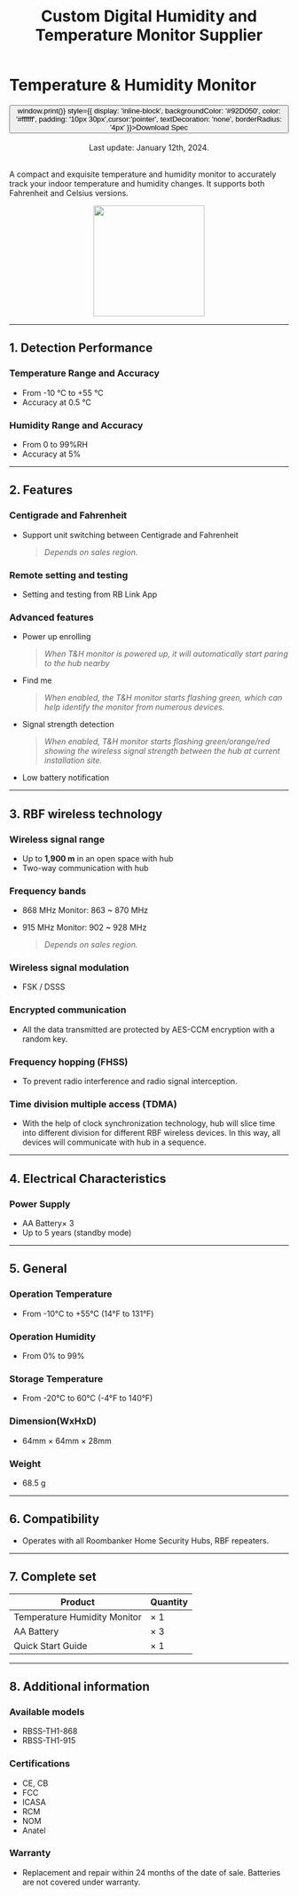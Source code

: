 ﻿---
description: Roombanker offers OEM digital indoor temperature and humidity monitor with compact and exquisite design. It supports both Fahrenheit and Celsius versions and can accurately track your indoor temperature and humidity changes.
title: Custom Digital Humidity and Temperature Monitor Supplier
keywords:
- digital humidity and temperature comfort monitor
- digital humidity and temperature monitor
- digital indoor temperature and humidity monitor
tags:
- humidity and temp monitor spec
---


# Temperature & Humidity Monitor

<div style={{textAlign: 'center'}}>
<button onClick={() => window.print()} style={{ display: 'inline-block', backgroundColor: '#92D050', color: '#ffffff', padding: '10px 30px',cursor:'pointer', textDecoration: 'none', borderRadius: '4px' }}>Download Spec</button>
</div>
<br />

<center>
    Last update: January 12th, 2024.
</center>

<br />

A compact and exquisite temperature and humidity monitor to accurately track your indoor temperature and humidity changes. It supports both Fahrenheit and Celsius versions.

<div align="center">
  <img src="https://dusunprj.oss-us-west-1.aliyuncs.com/roombanker/T&H%20Monitor.png" width="200" />
</div>





------

## 1. Detection Performance

### Temperature Range and Accuracy

* From -10 ℃ to +55 ℃
* Accuracy at 0.5 ℃

### Humidity Range and Accuracy

* From 0 to 99%RH
* Accuracy at 5%

------

## 2. Features

### Centigrade and Fahrenheit

* Support unit switching between Centigrade and Fahrenheit

  > *Depends on sales region.*

### Remote setting and testing

* Setting and testing from RB Link App

### Advanced features

* Power up enrolling  
  
  > *When T&H monitor is powered up, it will automatically start paring to the hub nearby*
* Find me  
  
  > *When enabled, the T&H monitor starts flashing green, which can help identify the monitor from numerous devices.*
* Signal strength detection  
  
  > *When enabled, T&H monitor starts flashing green/orange/red showing the wireless signal strength between the hub at current installation site.* 
* Low battery notification

------

## 3. RBF wireless technology

### Wireless signal range

* Up to **1,900 m** in an open space with hub
* Two-way communication with hub

### Frequency bands

* 868 MHz Monitor: 863 ~ 870 MHz
* 915 MHz Monitor: 902 ~ 928 MHz  
  
  > *Depends on sales region.*

### Wireless signal modulation

* FSK / DSSS

### Encrypted communication

* All the data transmitted are protected by AES-CCM encryption with a random key.

### Frequency hopping (FHSS)

* To prevent radio interference and radio signal interception.

### Time division multiple access (TDMA)

* With the help of clock synchronization technology, hub will slice time into different division for different RBF wireless devices. In this way, all devices will communicate with hub in a sequence.

------

## 4. Electrical Characteristics

### Power Supply

* AA Battery× 3
* Up to 5 years (standby mode)

------

## 5. General

### Operation Temperature

* From -10°С to +55°С (14°F to 131°F)

### Operation Humidity

* From 0% to 99%

### Storage Temperature

* From -20°C to 60°C (-4°F to 140°F)

### Dimension(WxHxD)

* 64mm × 64mm × 28mm

### Weight

* 68.5 g

------

## 6. Compatibility

* Operates with all Roombanker Home Security Hubs,  RBF repeaters.

------

## 7. Complete set

| Product                      | Quantity |
| ---------------------------- | -------- |
| Temperature Humidity Monitor | × 1      |
| AA Battery                   | × 3      |
| Quick Start Guide            | × 1      |



------

## 8. Additional information

### Available models

* RBSS-TH1-868
* RBSS-TH1-915

### Certifications

* CE, CB
* FCC
* ICASA
* RCM
* NOM
* Anatel

### Warranty

* Replacement and repair within 24 months of the date of sale. Batteries are not covered under warranty.
